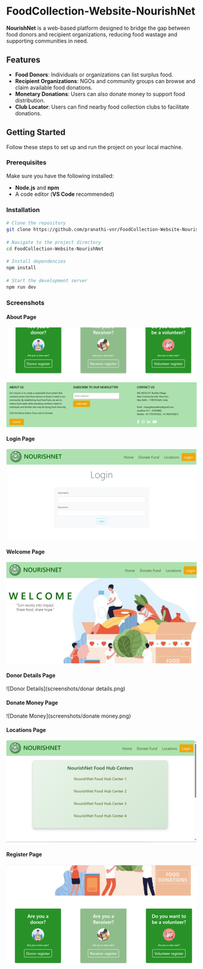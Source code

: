 # FoodCollection-Website-NourishNet

**NourishNet** is a web-based platform designed to bridge the gap between food donors and recipient organizations, reducing food wastage and supporting communities in need.

## Features

- **Food Donors**: Individuals or organizations can list surplus food.
- **Recipient Organizations**: NGOs and community groups can browse and claim available food donations.
- **Monetary Donations**: Users can also donate money to support food distribution.
- **Club Locator**: Users can find nearby food collection clubs to facilitate donations.

## Getting Started

Follow these steps to set up and run the project on your local machine.

### Prerequisites

Make sure you have the following installed:

- **Node.js** and **npm**
- A code editor (**VS Code** recommended)

### Installation

```sh
# Clone the repository
git clone https://github.com/pranathi-vnr/FoodCollection-Website-NourishNet.git

# Navigate to the project directory
cd FoodCollection-Website-NourishNet

# Install dependencies
npm install

# Start the development server
npm run dev

```
### Screenshots

#### About Page  
![About](screenshots/About.png)

#### Login Page  
![Login](screenshots/Login.png)

#### Welcome Page  
![Welcome](screenshots/Welcome.png)

#### Donor Details Page  
![Donor Details](screenshots/donar details.png)

#### Donate Money Page  
![Donate Money](screenshots/donate money.png)

#### Locations Page  
![Locations](screenshots/locations.png)

#### Register Page  
![Register](screenshots/register.png)




